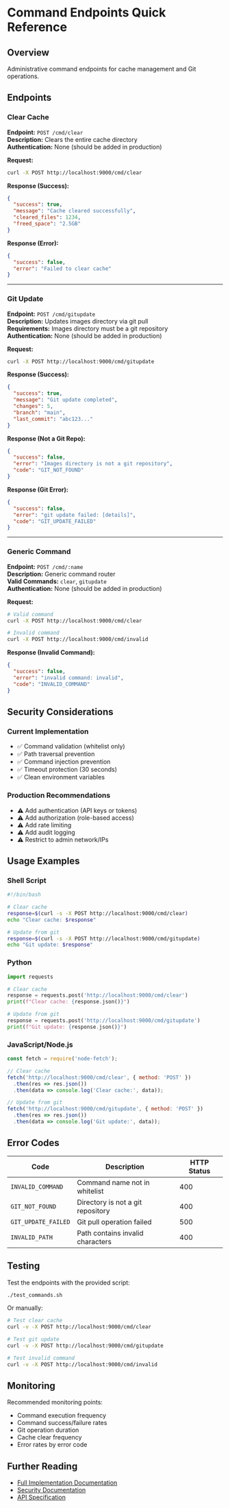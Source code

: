 # Command Endpoints Quick Reference

## Overview
Administrative command endpoints for cache management and Git operations.

## Endpoints

### Clear Cache
**Endpoint:** `POST /cmd/clear`  
**Description:** Clears the entire cache directory  
**Authentication:** None (should be added in production)

**Request:**
```bash
curl -X POST http://localhost:9000/cmd/clear
```

**Response (Success):**
```json
{
  "success": true,
  "message": "Cache cleared successfully",
  "cleared_files": 1234,
  "freed_space": "2.5GB"
}
```

**Response (Error):**
```json
{
  "success": false,
  "error": "Failed to clear cache"
}
```

---

### Git Update
**Endpoint:** `POST /cmd/gitupdate`  
**Description:** Updates images directory via git pull  
**Requirements:** Images directory must be a git repository  
**Authentication:** None (should be added in production)

**Request:**
```bash
curl -X POST http://localhost:9000/cmd/gitupdate
```

**Response (Success):**
```json
{
  "success": true,
  "message": "Git update completed",
  "changes": 5,
  "branch": "main",
  "last_commit": "abc123..."
}
```

**Response (Not a Git Repo):**
```json
{
  "success": false,
  "error": "Images directory is not a git repository",
  "code": "GIT_NOT_FOUND"
}
```

**Response (Git Error):**
```json
{
  "success": false,
  "error": "git update failed: [details]",
  "code": "GIT_UPDATE_FAILED"
}
```

---

### Generic Command
**Endpoint:** `POST /cmd/:name`  
**Description:** Generic command router  
**Valid Commands:** `clear`, `gitupdate`  
**Authentication:** None (should be added in production)

**Request:**
```bash
# Valid command
curl -X POST http://localhost:9000/cmd/clear

# Invalid command
curl -X POST http://localhost:9000/cmd/invalid
```

**Response (Invalid Command):**
```json
{
  "success": false,
  "error": "invalid command: invalid",
  "code": "INVALID_COMMAND"
}
```

## Security Considerations

### Current Implementation
- ✅ Command validation (whitelist only)
- ✅ Path traversal prevention
- ✅ Command injection prevention
- ✅ Timeout protection (30 seconds)
- ✅ Clean environment variables

### Production Recommendations
- ⚠️  Add authentication (API keys or tokens)
- ⚠️  Add authorization (role-based access)
- ⚠️  Add rate limiting
- ⚠️  Add audit logging
- ⚠️  Restrict to admin network/IPs

## Usage Examples

### Shell Script
```bash
#!/bin/bash

# Clear cache
response=$(curl -s -X POST http://localhost:9000/cmd/clear)
echo "Clear cache: $response"

# Update from git
response=$(curl -s -X POST http://localhost:9000/cmd/gitupdate)
echo "Git update: $response"
```

### Python
```python
import requests

# Clear cache
response = requests.post('http://localhost:9000/cmd/clear')
print(f"Clear cache: {response.json()}")

# Update from git
response = requests.post('http://localhost:9000/cmd/gitupdate')
print(f"Git update: {response.json()}")
```

### JavaScript/Node.js
```javascript
const fetch = require('node-fetch');

// Clear cache
fetch('http://localhost:9000/cmd/clear', { method: 'POST' })
  .then(res => res.json())
  .then(data => console.log('Clear cache:', data));

// Update from git
fetch('http://localhost:9000/cmd/gitupdate', { method: 'POST' })
  .then(res => res.json())
  .then(data => console.log('Git update:', data));
```

## Error Codes

| Code | Description | HTTP Status |
|------|-------------|-------------|
| `INVALID_COMMAND` | Command name not in whitelist | 400 |
| `GIT_NOT_FOUND` | Directory is not a git repository | 400 |
| `GIT_UPDATE_FAILED` | Git pull operation failed | 500 |
| `INVALID_PATH` | Path contains invalid characters | 400 |

## Testing

Test the endpoints with the provided script:
```bash
./test_commands.sh
```

Or manually:
```bash
# Test clear cache
curl -v -X POST http://localhost:9000/cmd/clear

# Test git update
curl -v -X POST http://localhost:9000/cmd/gitupdate

# Test invalid command
curl -v -X POST http://localhost:9000/cmd/invalid
```

## Monitoring

Recommended monitoring points:
- Command execution frequency
- Command success/failure rates
- Git operation duration
- Cache clear frequency
- Error rates by error code

## Further Reading

- [Full Implementation Documentation](COMMAND_IMPLEMENTATION.md)
- [Security Documentation](design/07-security.md)
- [API Specification](design/06-api-specification.md)
